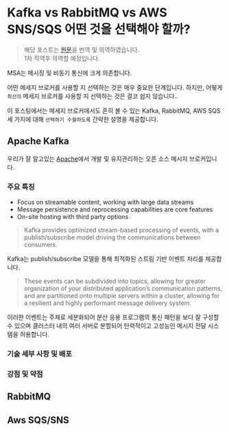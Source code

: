 # Kafka vs RabbitMQ vs AWS SNS/SQS 어떤 것을 선택해야 할까?
> 해당 포스트는 [원문](https://www.aspecto.io/blog/kafka-vs-rabbitmq-vs-aws-sns-sqs-which-broker-to-choose/)을 번역 및 의역하였습니다.  
> 1차 직역후 의역할 예정입니다.

MSA는 메시징 및 비동기 통신에 크게 의존합니다.

어떤 메세지 브로커를 사용할 지 선택하는 것은 매우 중요한 단계입니다.
하지만, 어떻게 `최선의` 메세지 브로커를 사용할 지 선택하는 것은 결코 쉽지 않습니다..

이 포스팅에서는 메세지 브로커에서도 흔히 볼 수 있는 Kafka, RabbitMQ, AWS SQS 세 가지에 대해 `선택하기 수월하도록` 간략한 설명을 제공합니다.

## Apache Kafka
우리가 잘 알고있는 [Apache](https://www.apache.org/)에서 개발 및 유지관리하는 오픈 소스 메시지 브로커입니다.

### 주요 특징
- Focus on streamable content, working with large data streams
- Message persistence and reprocessing capabilities are core features
- On-site hosting with third party options

> Kafka provides optimized stream-based processing of events, with a publish/subscribe model driving the communications between consumers.  

Kafka는 publish/subscribe 모델을 통해 최적화된 스트림 기반 이벤트 처리를 제공합니다.

> These events can be subdivided into topics, allowing for greater organization of your distributed application’s communication patterns, and are partitioned onto multiple servers within a cluster, allowing for a resilient and highly performant message delivery system.  

이러한 이벤트는 주제로 세분화되어 분산 응용 프로그램의 통신 패턴을 보다 잘 구성할 수 있으며 클러스터 내의 여러 서버로 분할되어 탄력적이고 고성능인 메시지 전달 시스템을 허용합니다.

### 기술 세부 사항 및 배포

### 강점 및 약점

## RabbitMQ

## Aws SQS/SNS
